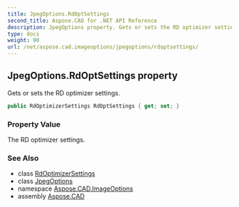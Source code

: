 ```yaml
---
title: JpegOptions.RdOptSettings
second_title: Aspose.CAD for .NET API Reference
description: JpegOptions property. Gets or sets the RD optimizer settings
type: docs
weight: 90
url: /net/aspose.cad.imageoptions/jpegoptions/rdoptsettings/
---
```

## JpegOptions.RdOptSettings property

Gets or sets the RD optimizer settings.

```csharp
public RdOptimizerSettings RdOptSettings { get; set; }
```

### Property Value

The RD optimizer settings.

### See Also

* class [RdOptimizerSettings](../../rdoptimizersettings/)
* class [JpegOptions](../)
* namespace [Aspose.CAD.ImageOptions](../../jpegoptions/)
* assembly [Aspose.CAD](../../../)



